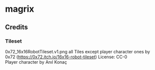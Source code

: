 # magrix

## Credits
### Tileset 
0x72_16x16RobotTileset.v1.png
all Tiles except player character ones by 0x72 (https://0x72.itch.io/16x16-robot-tileset) License: CC-0  
Player character by Anıl Konaç